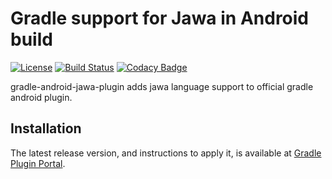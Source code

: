 # Gradle support for Jawa in Android build
[![License](https://img.shields.io/badge/License-EPL%201.0-red.svg)](https://opensource.org/licenses/EPL-1.0)
[![Build Status](https://travis-ci.org/arguslab/gradle-android-jawa-plugin.svg?branch=master)](https://travis-ci.org/arguslab/gradle-android-jawa-plugin)
[![Codacy Badge](https://api.codacy.com/project/badge/Grade/14b719079857411bb0d4d630c4641903)](https://www.codacy.com/app/fgwei521/gradle-android-jawa-plugin?utm_source=github.com&amp;utm_medium=referral&amp;utm_content=arguslab/gradle-android-jawa-plugin&amp;utm_campaign=Badge_Grade)

gradle-android-jawa-plugin adds jawa language support to official gradle android plugin.


## Installation

The latest release version, and instructions to apply it, is available at [Gradle Plugin Portal](https://plugins.gradle.org/plugin/org.argus.android-jawa).
